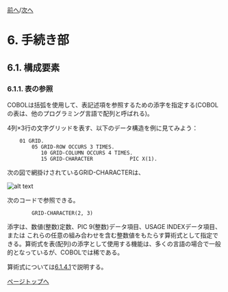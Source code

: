 <!--navi start-->
[前へ](5-6.md)/[次へ](6-1-2.md)
<!--navi end-->
# 6. 手続き部

## 6.1. 構成要素

### 6.1.1. 表の参照

COBOLは括弧を使用して、表記述項を参照するための添字を指定する(COBOLの表は、他のプログラミング言語で配列と呼ばれる)。

4列×3行の文字グリッドを表す、以下のデータ構造を例に見てみよう：

```
    01 GRID.
        05 GRID-ROW OCCURS 3 TIMES.
           10 GRID-COLUMN OCCURS 4 TIMES.
           15 GRID-CHARACTER            PIC X(1).
```

次の図で網掛けされているGRID-CHARACTERは、

![alt text](Image/6-0.png)


次のコードで参照できる。

            GRID-CHARACTER(2, 3)

添字は、数値(整数)定数、PIC 9(整数)データ項目、USAGE INDEXデータ項目、または
これらの任意の組み合わせを含む整数値をもたらす算術式として指定できる。算術式を表(配列)の添字として使用する機能は、多くの言語の場合で一般的となっているが、COBOLでは稀である。

算術式については[6.1.4.1](6-1-4-1.md)で説明する。

[ページトップへ](6-1-1.md)
